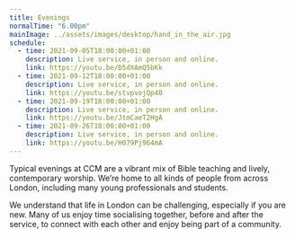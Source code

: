 ```yaml
---
title: Evenings
normalTime: "6.00pm"
mainImage: ../assets/images/desktop/hand_in_the_air.jpg
schedule:  
  - time: 2021-09-05T18:00:00+01:00
    description: Live service, in person and online.
    link: https://youtu.be/D5dXAmQ5bKk
  - time: 2021-09-12T18:00:00+01:00
    description: Live service, in person and online.
    link: https://youtu.be/stvpvojQp40
  - time: 2021-09-19T18:00:00+01:00
    description: Live service, in person and online.
    link: https://youtu.be/JtmCaeT2HgA
  - time: 2021-09-26T18:00:00+01:00
    description: Live service, in person and online.
    link: https://youtu.be/H079Pj964mA
---
```

Typical evenings at CCM are a vibrant mix of Bible teaching and lively, contemporary worship. We’re home to all kinds of people from across London, including many young professionals and students.

We understand that life in London can be challenging, especially if you are new. Many of us enjoy time socialising together, before and after the service, to connect with each other and enjoy being part of a community.
